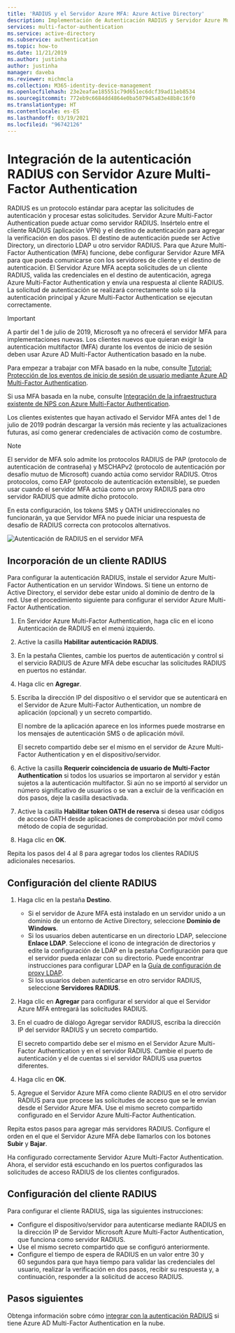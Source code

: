 ```yaml
---
title: 'RADIUS y el Servidor Azure MFA: Azure Active Directory'
description: Implementación de Autenticación RADIUS y Servidor Azure Multi-Factor Authentication.
services: multi-factor-authentication
ms.service: active-directory
ms.subservice: authentication
ms.topic: how-to
ms.date: 11/21/2019
ms.author: justinha
author: justinha
manager: daveba
ms.reviewer: michmcla
ms.collection: M365-identity-device-management
ms.openlocfilehash: 23e2eafae185551c79d651ec6dcf39ad11eb8534
ms.sourcegitcommit: 772eb9c6684dd4864e0ba507945a83e48b8c16f0
ms.translationtype: HT
ms.contentlocale: es-ES
ms.lasthandoff: 03/19/2021
ms.locfileid: "96742126"
---
```

# <a name="integrate-radius-authentication-with-azure-multi-factor-authentication-server"></a>Integración de la autenticación RADIUS con Servidor Azure Multi-Factor Authentication

RADIUS es un protocolo estándar para aceptar las solicitudes de autenticación y procesar estas solicitudes. Servidor Azure Multi-Factor Authentication puede actuar como servidor RADIUS. Insértelo entre el cliente RADIUS (aplicación VPN) y el destino de autenticación para agregar la verificación en dos pasos. El destino de autenticación puede ser Active Directory, un directorio LDAP u otro servidor RADIUS. Para que Azure Multi-Factor Authentication (MFA) funcione, debe configurar Servidor Azure MFA para que pueda comunicarse con los servidores de cliente y el destino de autenticación. El Servidor Azure MFA acepta solicitudes de un cliente RADIUS, valida las credenciales en el destino de autenticación, agrega Azure Multi-Factor Authentication y envía una respuesta al cliente RADIUS. La solicitud de autenticación se realizará correctamente solo si la autenticación principal y Azure Multi-Factor Authentication se ejecutan correctamente.

> [!IMPORTANT]
> A partir del 1 de julio de 2019, Microsoft ya no ofrecerá el servidor MFA para implementaciones nuevas. Los clientes nuevos que quieran exigir la autenticación multifactor (MFA) durante los eventos de inicio de sesión deben usar Azure AD Multi-Factor Authentication basado en la nube.
>
> Para empezar a trabajar con MFA basado en la nube, consulte [Tutorial: Protección de los eventos de inicio de sesión de usuario mediante Azure AD Multi-Factor Authentication](tutorial-enable-azure-mfa.md).
>
> Si usa MFA basada en la nube, consulte [Integración de la infraestructura existente de NPS con Azure Multi-Factor Authentication](howto-mfa-nps-extension.md).
>
> Los clientes existentes que hayan activado el Servidor MFA antes del 1 de julio de 2019 podrán descargar la versión más reciente y las actualizaciones futuras, así como generar credenciales de activación como de costumbre.

> [!NOTE]
> El servidor de MFA solo admite los protocolos RADIUS de PAP (protocolo de autenticación de contraseña) y MSCHAPv2 (protocolo de autenticación por desafío mutuo de Microsoft) cuando actúa como servidor RADIUS.  Otros protocolos, como EAP (protocolo de autenticación extensible), se pueden usar cuando el servidor MFA actúa como un proxy RADIUS para otro servidor RADIUS que admite dicho protocolo.
>
> En esta configuración, los tokens SMS y OATH unidireccionales no funcionarán, ya que Servidor MFA no puede iniciar una respuesta de desafío de RADIUS correcta con protocolos alternativos.

![Autenticación de RADIUS en el servidor MFA](./media/howto-mfaserver-dir-radius/radius.png)

## <a name="add-a-radius-client"></a>Incorporación de un cliente RADIUS

Para configurar la autenticación RADIUS, instale el servidor Azure Multi-Factor Authentication en un servidor Windows. Si tiene un entorno de Active Directory, el servidor debe estar unido al dominio de dentro de la red. Use el procedimiento siguiente para configurar el servidor Azure Multi-Factor Authentication.

1. En Servidor Azure Multi-Factor Authentication, haga clic en el icono Autenticación de RADIUS en el menú izquierdo.
2. Active la casilla **Habilitar autenticación RADIUS**.
3. En la pestaña Clientes, cambie los puertos de autenticación y control si el servicio RADIUS de Azure MFA debe escuchar las solicitudes RADIUS en puertos no estándar.
4. Haga clic en **Agregar**.
5. Escriba la dirección IP del dispositivo o el servidor que se autenticará en el Servidor de Azure Multi-Factor Authentication, un nombre de aplicación (opcional) y un secreto compartido.

   El nombre de la aplicación aparece en los informes puede mostrarse en los mensajes de autenticación SMS o de aplicación móvil.

   El secreto compartido debe ser el mismo en el servidor de Azure Multi-Factor Authentication y en el dispositivo/servidor.

6. Active la casilla **Requerir coincidencia de usuario de Multi-Factor Authentication** si todos los usuarios se importaron al servidor y están sujetos a la autenticación multifactor. Si aún no se importó al servidor un número significativo de usuarios o se van a excluir de la verificación en dos pasos, deje la casilla desactivada.
7. Active la casilla **Habilitar token OATH de reserva** si desea usar códigos de acceso OATH desde aplicaciones de comprobación por móvil como método de copia de seguridad.
8. Haga clic en **OK**.

Repita los pasos del 4 al 8 para agregar todos los clientes RADIUS adicionales necesarios.

## <a name="configure-your-radius-client"></a>Configuración del cliente RADIUS

1. Haga clic en la pestaña **Destino**.
   * Si el servidor de Azure MFA está instalado en un servidor unido a un dominio de un entorno de Active Directory, seleccione **Dominio de Windows**.
   * Si los usuarios deben autenticarse en un directorio LDAP, seleccione **Enlace LDAP**.
      Seleccione el icono de integración de directorios y edite la configuración de LDAP en la pestaña Configuración para que el servidor pueda enlazar con su directorio. Puede encontrar instrucciones para configurar LDAP en la [Guía de configuración de proxy LDAP](howto-mfaserver-dir-ldap.md).
   * Si los usuarios deben autenticarse en otro servidor RADIUS, seleccione **Servidores RADIUS**.
1. Haga clic en **Agregar** para configurar el servidor al que el Servidor Azure MFA entregará las solicitudes RADIUS.
1. En el cuadro de diálogo Agregar servidor RADIUS, escriba la dirección IP del servidor RADIUS y un secreto compartido.

   El secreto compartido debe ser el mismo en el Servidor Azure Multi-Factor Authentication y en el servidor RADIUS. Cambie el puerto de autenticación y el de cuentas si el servidor RADIUS usa puertos diferentes.

1. Haga clic en **OK**.
1. Agregue el Servidor Azure MFA como cliente RADIUS en el otro servidor RADIUS para que procese las solicitudes de acceso que se le envían desde el Servidor Azure MFA. Use el mismo secreto compartido configurado en el Servidor Azure Multi-Factor Authentication.

Repita estos pasos para agregar más servidores RADIUS. Configure el orden en el que el Servidor Azure MFA debe llamarlos con los botones **Subir** y **Bajar**.

Ha configurado correctamente Servidor Azure Multi-Factor Authentication. Ahora, el servidor está escuchando en los puertos configurados las solicitudes de acceso RADIUS de los clientes configurados.

## <a name="radius-client-configuration"></a>Configuración del cliente RADIUS

Para configurar el cliente RADIUS, siga las siguientes instrucciones:

* Configure el dispositivo/servidor para autenticarse mediante RADIUS en la dirección IP de Servidor Microsoft Azure Multi-Factor Authentication, que funciona como servidor RADIUS.
* Use el mismo secreto compartido que se configuró anteriormente.
* Configure el tiempo de espera de RADIUS en un valor entre 30 y 60 segundos para que haya tiempo para validar las credenciales del usuario, realizar la verificación en dos pasos, recibir su respuesta y, a continuación, responder a la solicitud de acceso RADIUS.

## <a name="next-steps"></a>Pasos siguientes

Obtenga información sobre cómo [integrar con la autenticación RADIUS](howto-mfa-nps-extension.md) si tiene Azure AD Multi-Factor Authentication en la nube. 
